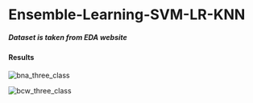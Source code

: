# Ensemble-Learning-SVM-LR-KNN
##### Dataset is taken from EDA website

#### Results
![bna_three_class](https://user-images.githubusercontent.com/86295676/179418262-49208fd9-0250-4521-9f48-979414e0b267.png)

![bcw_three_class](https://user-images.githubusercontent.com/86295676/179418266-26c789b9-d795-451b-accd-2a6f50d94296.png)
